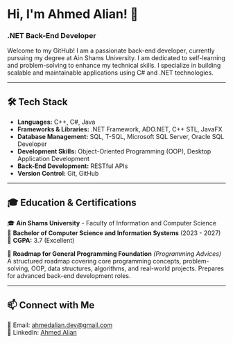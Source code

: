 # Hi, I'm Ahmed Alian! 👋

### .NET Back-End Developer 
Welcome to my GitHub! I am a passionate back-end developer, currently pursuing my degree at Ain Shams University. I am dedicated to self-learning and problem-solving to enhance my technical skills. I specialize in building scalable and maintainable applications using C# and .NET technologies.

---

## 🛠️ Tech Stack

- **Languages:** C++, C#, Java  
- **Frameworks & Libraries:** .NET Framework, ADO.NET, C++ STL, JavaFX  
- **Database Management:** SQL, T-SQL, Microsoft SQL Server, Oracle SQL Developer  
- **Development Skills:** Object-Oriented Programming (OOP), Desktop Application Development  
- **Back-End Development:** RESTful APIs  
- **Version Control:** Git, GitHub  

---

## 🎓 Education & Certifications

🎓 **Ain Shams University** - Faculty of Information and Computer Science  
📌 **Bachelor of Computer Science and Information Systems** (2023 - 2027)  
📌 **CGPA:** 3.7 (Excellent)  

📜 **Roadmap for General Programming Foundation** *(Programming Advices)*  
A structured roadmap covering core programming concepts, problem-solving, OOP, data structures, algorithms, and real-world projects. Prepares for advanced back-end development roles.  

---

## 📫 Connect with Me

📧 Email: ahmedalian.dev@gmail.com  
🔗 LinkedIn: [Ahmed Alian](https://www.linkedin.com/in/ahmedalian7) 
